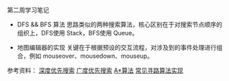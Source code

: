 第二周学习笔记

- DFS && BFS 算法
思路类似的两种搜索算法，核心区别在于对搜索节点顺序的组织上，DFS使用 Stack，BFS使用 Queue。

- 地图编辑器的实现
关键在于根据预设的交互流程，对涉及到的事件处理进行组合，例如 mouseover、mousedown、mouseup。

参考资料：
[深度优先搜索](https://en.wikipedia.org/wiki/Depth-first_search)
[广度优先搜索](https://en.wikipedia.org/wiki/Breadth-first_search)
[A*算法](https://en.wikipedia.org/wiki/A*_search_algorithm)
[常见寻路算法实现](https://github.com/zhm-real/PathPlanning)